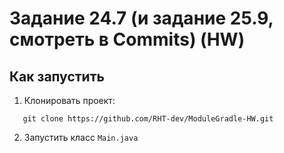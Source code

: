 # Задание 24.7 (и задание 25.9, смотреть в Commits) (HW)

## Как запустить

1. Клонировать проект:
``` 
   git clone https://github.com/RHT-dev/ModuleGradle-HW.git
```

2. Запустить класс ```Main.java```
